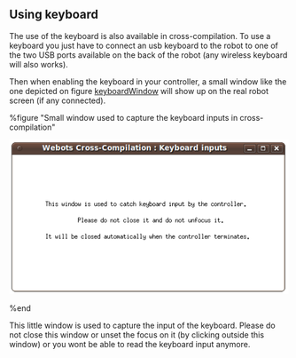## Using keyboard

The use of the keyboard is also available in cross-compilation. To use a
keyboard you just have to connect an usb keyboard to the robot to one of the two
USB ports available on the back of the robot (any wireless keyboard will also
works).

Then when enabling the keyboard in your controller, a small window like the one
depicted on figure
[keyboardWindow](#small-window-used-to-capture-the-keyboard-inputs-in-cross-compilation)
will show up on the real robot screen (if any connected).

%figure "Small window used to capture the keyboard inputs in cross-compilation"

![keyboardWindow.png](images/keyboardWindow.png)

%end

This little window is used to capture the input of the keyboard. Please do not
close this window or unset the focus on it (by clicking outside this window) or
you wont be able to read the keyboard input anymore.

